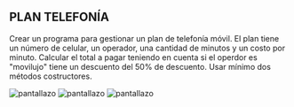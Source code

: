 ## PLAN TELEFONÍA

Crear un programa para gestionar un plan de telefonía móvil. El plan tiene un número de celular, un operador, una cantidad de minutos y un costo por minuto. Calcular el total a pagar  teniendo en cuenta si el operdor es "movilujo" tiene un descuento del 50% de descuento. Usar mínimo dos métodos costructores.

![pantallazo](VentanaPrincpal.png "pantallazo")
![pantallazo](Movilujo.png "pantallazo")
![pantallazo](otro.png "pantallazo")